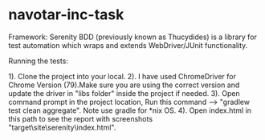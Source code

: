 # navotar-inc-task

Framework:
Serenity BDD (previously known as Thucydides) is a library for test automation which wraps and extends WebDriver/JUnit functionality.

Running the tests:

1). Clone the project into your local.
2). I have used ChromeDriver for Chrome Version (79).Make sure you are using the correct version and update the driver in "libs folder" inside the project if needed.
3). Open command prompt in the project location, Run this command --> "gradlew test clean aggregate". Note use gradle for *nix OS.
4). Open index.html in this path to see the report with screenshots "target\site\serenity\index.html".

